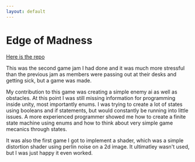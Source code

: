 ```yaml
---
layout: default
---
```


# Edge of Madness

[Here is the repo](https://github.com/Ittaimann/EdgeJam2017)

This was the second game jam I had done and it was much more stressful than the previous jam as members were passing out at their desks and getting sick, but a game was made.

My contribution to this game was creating a simple enemy ai as well as obstacles. At this point I was still missing information for programming inside unity, most importantly enums. I was trying to create a lot of states using booleans and if statements, but would constantly be running into little issues. A more experienced programmer showed me how to create a finite state machine using enums and how to think about very simple game mecanics through states.

It was also the first game I got to implement a shader, which was a simple distortion shader using perlin noise on a 2d image. It ultimatley wasn't used, but I was just happy it even worked.